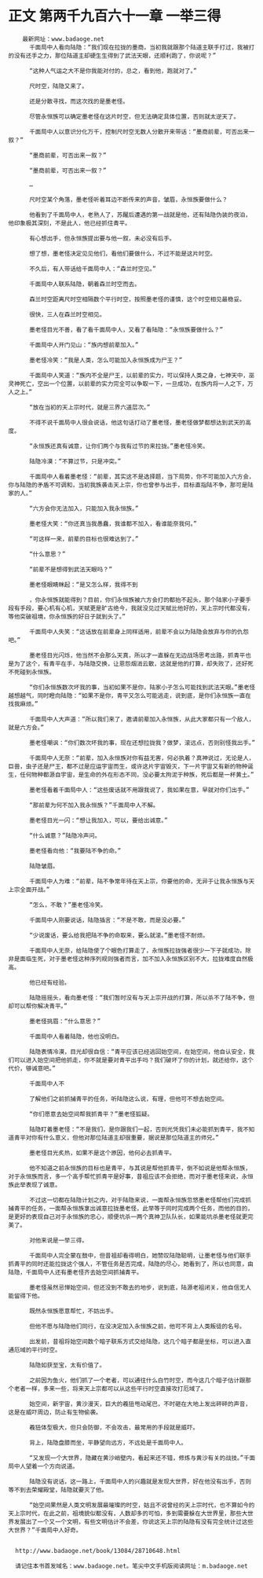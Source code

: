 # 正文 第两千九百六十一章 一举三得
        最新网址：www.badaoge.net
          千面局中人看向陆隐：“我们现在拉拢的墨商，当初我就跟那个陆道主联手打过，我被打的没有还手之力，那位陆道主却硬生生得到了武法天眼，还顺利跑了，你说呢？”
      
          “这种人气运之大不是你我能对付的，总之，看到他，跑就对了。”
      
          尺时空，陆隐又来了。
      
          还是分散寻找，而这次找的是墨老怪。
      
          尽管永恒族可以确定墨老怪在这片时空，但无法确定具体位置，否则就太逆天了。
      
          千面局中人以意识分化万千，控制尺时空无数人分散开来带话：“墨商前辈，可否出来一叙？”
      
          “墨商前辈，可否出来一叙？”
      
          “墨商前辈，可否出来一叙？”
      
          …
      
          尺时空某个角落，墨老怪听着耳边不断传来的声音，皱眉，永恒族要做什么？
      
          他看到了千面局中人，老熟人了，苏醒后遭遇的第一战就是他，还有陆隐伪装的夜泊，他印象极其深刻，不是此人，他已经抓住青平。
      
          有心想出手，但永恒族提出要与他一叙，未必没有后手。
      
          想了想，墨老怪决定见见他们，看他们要做什么，不过不能是这片时空。
      
          不久后，有人带话给千面局中人：“森兰时空见。”
      
          千面局中人联系陆隐，朝着森兰时空而去。
      
          森兰时空距离尺时空相隔数个平行时空，按照墨老怪的谨慎，这个时空相见最稳妥。
      
          很快，三人在森兰时空相见。
      
          墨老怪目光不善，看了看千面局中人，又看了看陆隐：“永恒族要做什么？”
      
          千面局中人开门见山：“族内想前辈加入。”
      
          墨老怪冷笑：“我是人类，怎么可能加入永恒族成为尸王？”
      
          千面局中人笑道：“族内不全是尸王，以前辈的实力，可以保持人类之身，七神天中，巫灵神死亡，空出一个位置，以前辈的实力完全可以争取一下，一旦成功，在族内将一人之下，万人之上。”
      
          “放在当初的天上宗时代，就是三界六道层次。”
      
          不得不说千面局中人很会说话，他这句话打动了墨老怪，墨老怪做梦都想达到武天的高度。
      
          “永恒族还真有诚意，让你们两个与我有过节的来拉拢。”墨老怪冷笑。
      
          陆隐冷漠：“不算过节，只是冲突。”
      
          千面局中人看着墨老怪：“前辈，其实这不是选择题，当下局势，你不可能加入六方会，你与陆隐的矛盾不可调和，当初我族袭击天上宗，你也曾参与出手，目标直指陆不争，那可是陆家的人。”
      
          “六方会你无法加入，只能加入我永恒族。”
      
          墨老怪大笑：“你还真当我愚蠢，我谁都不加入，看谁能奈我何。”
      
          “可这样一来，前辈的目标也很难达到了。”
      
          “什么意思？”
      
          “前辈不是想得到武法天眼吗？”
      
          墨老怪眼睛眯起：“是又怎么样，我得不到
      
          ，你永恒族就能得到？目前，你们永恒族被六方会打的都抬不起头，那个陆家小子要手段有手段，要心机有心机，天赋更是旷古绝今，我就没见过天赋比他好的，天上宗时代都没有，等他突破祖境，你永恒族的好日子就到头了。”
      
          千面局中人失笑：“这话放在前辈身上同样适用，前辈不会以为陆隐会放弃与你的仇怨吧。”
      
          墨老怪目光闪烁，他当然不会那么天真，所以才一直躲在无边战场思考出路，抓青平也是为了这个，有青平在手，与陆隐交换，让恩怨烟消云散，这就是他的打算，却失败了，还好死不死碰到永恒族。
      
          “你们永恒族数次坏我的事，当初如果不是你，陆家小子怎么可能找到武法天眼。”墨老怪越想越气，同时瞪向陆隐：“如果不是你，青平又怎么可能逃走，说到底，是你们永恒族一直在找我麻烦。”
      
          千面局中人大声道：“所以我们来了，邀请前辈加入永恒族，从此大家都只有一个敌人，就是六方会。”
      
          墨老怪嘲讽：“你们数次坏我的事，现在还想拉拢我？做梦，滚远点，否则别怪我出手。”
      
          千面局中人无奈：“前辈，加入永恒族对你有益无害，何必执着？真神说过，无论是人，巨兽，虫子还是尸王，都不过是应运宇宙而生，或许这片宇宙毁灭，下一片宇宙又有新的物种诞生，任何物种都源自宇宙，是生命的外在形态不同，没必要太拘泥于种族，死后都是一杯黄土。”
      
          墨老怪看着千面局中人：“这些废话就不用跟我说了，我如果在意，早就对你们出手。”
      
          “那前辈为何不加入我永恒族？”千面局中人不解。
      
          墨老怪目光一闪：“想让我加入，可以，要给出诚意。”
      
          “什么诚意？”陆隐冷声问。
      
          墨老怪看向他：“我要陆不争的命。”
      
          陆隐皱眉。
      
          千面局中人为难：“前辈，陆不争常年待在天上宗，你要他的命，无异于让我永恒族与天上宗全面开战。”
      
          “怎么，不敢？”墨老怪冷笑。
      
          千面局中人刚要说话，陆隐插言：“不是不敢，而是没必要。”
      
          “少说废话，要么给我把陆不争的命取来，要么就滚。”墨老怪不耐烦。
      
          千面局中人无奈，给陆隐使了个眼色打算走了，永恒族拉拢强者很少一下子就成功，除非是面临生死，对于墨老怪这种序列规则强者而言，加不加入永恒族区别不大，拉拢难度自然极高。
      
          他已经有经验。
      
          陆隐摇摇头，看向墨老怪：“我们暂时没有与天上宗开战的打算，所以杀不了陆不争，但却可以帮你解决青平。”
      
          墨老怪挑眉：“什么意思？”
      
          千面局中人看着陆隐，他也没明白。
      
          陆隐表情冷漠，目光却很自信：“青平应该已经逃回始空间，在始空间，他自认安全，我们可以进入始空间把他抓走，你不就是要对青平出手吗？我们破坏了你的计划，就还给你，这个代价，够诚意吧。”
      
          千面局中人不
      
          了解他们之前抓捕青平的任务，听陆隐这么说，有理，但他可不想去始空间。
      
          “你们愿意去始空间帮我抓青平？”墨老怪狐疑。
      
          陆隐盯着墨老怪：“不是我们，是你跟我们一起，否则光凭我们未必能抓到青平，我不知道青平对你有什么意义，但他对那位陆道主却很重要，据说是那位陆道主的师兄。”
      
          墨老怪目光炙热，如果不是这个原因，他何必去抓青平。
      
          他不知道之前永恒族的目标也是青平，与其说是帮他抓青平，倒不如说是他帮永恒族，对于永恒族而言，多一个高手帮忙抓青平是好事，昔祖应该不会拒绝，而对于墨老怪来说，永恒族此举表现了诚意。
      
          不过这一切都在陆隐计划之内，对于陆隐来说，一面帮永恒族忽悠墨老怪帮他们完成抓捕青平的任务，一面帮永恒族拿出诚意拉拢墨老怪，此举等于同时完成两个任务，而他的目的，是更好的表现自己对于永恒族的忠心，顺便坑杀一两个真神卫队队长，如果能坑杀墨老怪就更完美了。
      
          对他来说是一举三得。
      
          千面局中人完全蒙在鼓中，但昔祖却看得明白，她赞叹陆隐聪明，让墨老怪与他们联手抓青平的同时还能拉拢这个强人，不管任务是否完成，陆隐的尽心，她看到了，所以也同意，由陆隐，千面局中人还有墨老怪齐去始空间抓捕青平。
      
          墨老怪虽然忌惮始空间，但还没到不敢去的地步，说到底，陆源老祖闭关，他自信无人能留得下他。
      
          既然永恒族愿意帮忙，不妨出手。
      
          但他不愿与陆隐他们同行，在没决定加入永恒族之前，他可不背上人类叛徒的名号。
      
          出发前，昔祖将始空间数个暗子联系方式交给陆隐，这几个暗子都是坐标，可以进入直通厄域的平行时空。
      
          陆隐如获至宝，太有价值了。
      
          之前因为鱼火，他们抓了一个老者，可以通往什么白竹时空，而今这几个暗子估计跟那个老者一样，多来一些，将来天上宗都可以从这些平行时空直接攻打厄域了。
      
          始空间，新宇宙，黄沙漫天，巨大的羲狃甩动尾巴，不时砸在大地上发出砰砰的声音，这是在威吓周边，防止有生物偷袭。
      
          羲狃体型极大，但只会防御，不会攻击，最常用的手段就是威吓。
      
          背上，陆隐盘膝而坐，平静望向远方，不远处是千面局中人。
      
          “又发现一个大世界，隐藏在黄沙峭壁内，看起来还不错，修炼与黄沙有关的战技。”千面局中人望着一个方向说道。
      
          陆隐没有说话，这一路上，千面局中人的兴趣就是发现大世界，好在他没有出手，否则等不到去荣耀殿堂，陆隐就要灭了他。
      
          “始空间果然是人类文明发展最璀璨的时空，姑且不说曾经的天上宗时代，也不算如今的天上宗时代，在此之前，祖境貌似都没有，人数却多的可怕，多到需要躲在大世界里，那些大世界发展出了一个又一个文明，有些文明估计不会差，你说这天上宗的陆隐有没有完全统计过这些大世界？”千面局中人好奇。
      
      
      http://www.badaoge.net/book/13084/28710648.html
      
      请记住本书首发域名：www.badaoge.net。笔尖中文手机版阅读网址：m.badaoge.net